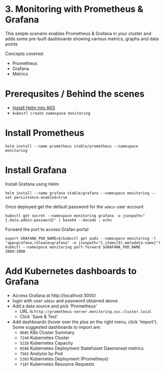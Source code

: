 # 3. Monitoring with Prometheus & Grafana

This simple scenario enables Prometheus & Grafana in your cluster and adds some pre-built dashboards showing various metrics, graphs and data points

Concepts covered:
- Prometheus
- Grafana
- Metrics

# Prerequsites / Behind the scenes
- [Install Helm into AKS](https://docs.microsoft.com/en-us/azure/aks/kubernetes-helm)
- `kubectl create namespace monitoring`

# Install Prometheus

```
helm install --name prometheus stable/prometheus --namespace monitoring
```

# Install Grafana

Install Grafana using Helm
```
helm install --name grafana stable/grafana --namespace monitoring --set persistence.enabled=true
```

Once deployed get the default password for the `admin` user account
```
kubectl get secret --namespace monitoring grafana -o jsonpath="{.data.admin-password}" | base64 --decode ; echo
```

Forward the port to access Grafan portal
```
export GRAFANA_POD_NAME=$(kubectl get pods --namespace monitoring -l "app=grafana,release=grafana" -o jsonpath="{.items[0].metadata.name}")
kubectl --namespace monitoring port-forward $GRAFANA_POD_NAME 3000:3000
```

# Add Kubernetes dashboards to Grafana
- Access Grafana at http://localhost:3000/
- login with user `admin` and password obtained above
- Add a data source and pick 'Prometheus' 
  - URL is `http://prometheus-server.monitoring.svc.cluster.local`
  - Click 'Save & Test'
- Add dashboards (hover over the plus on the right menu, click 'Import').  
Some suggested dashboards to import are:
  - `8685` K8s Cluster Summary
  - `7249` Kubernetes Cluster
  - `5228` Kubernetes Capacity 
  - `8588` Kubernetes Deployment Statefulset Daemonset metrics 
  - `7562` Analysis by Pod
  - `5303` Kubernetes Deployment (Prometheus)
  - `7187` Kubernetes Resource Requests 
